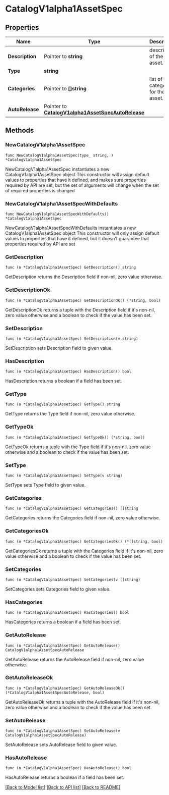 # CatalogV1alpha1AssetSpec

## Properties

Name | Type | Description | Notes
------------ | ------------- | ------------- | -------------
**Description** | Pointer to **string** | description of the asset. | [optional] 
**Type** | **string** |  | 
**Categories** | Pointer to **[]string** | list of categories for the asset. | [optional] 
**AutoRelease** | Pointer to [**CatalogV1alpha1AssetSpecAutoRelease**](CatalogV1alpha1AssetSpecAutoRelease.md) |  | [optional] 

## Methods

### NewCatalogV1alpha1AssetSpec

`func NewCatalogV1alpha1AssetSpec(type_ string, ) *CatalogV1alpha1AssetSpec`

NewCatalogV1alpha1AssetSpec instantiates a new CatalogV1alpha1AssetSpec object
This constructor will assign default values to properties that have it defined,
and makes sure properties required by API are set, but the set of arguments
will change when the set of required properties is changed

### NewCatalogV1alpha1AssetSpecWithDefaults

`func NewCatalogV1alpha1AssetSpecWithDefaults() *CatalogV1alpha1AssetSpec`

NewCatalogV1alpha1AssetSpecWithDefaults instantiates a new CatalogV1alpha1AssetSpec object
This constructor will only assign default values to properties that have it defined,
but it doesn't guarantee that properties required by API are set

### GetDescription

`func (o *CatalogV1alpha1AssetSpec) GetDescription() string`

GetDescription returns the Description field if non-nil, zero value otherwise.

### GetDescriptionOk

`func (o *CatalogV1alpha1AssetSpec) GetDescriptionOk() (*string, bool)`

GetDescriptionOk returns a tuple with the Description field if it's non-nil, zero value otherwise
and a boolean to check if the value has been set.

### SetDescription

`func (o *CatalogV1alpha1AssetSpec) SetDescription(v string)`

SetDescription sets Description field to given value.

### HasDescription

`func (o *CatalogV1alpha1AssetSpec) HasDescription() bool`

HasDescription returns a boolean if a field has been set.

### GetType

`func (o *CatalogV1alpha1AssetSpec) GetType() string`

GetType returns the Type field if non-nil, zero value otherwise.

### GetTypeOk

`func (o *CatalogV1alpha1AssetSpec) GetTypeOk() (*string, bool)`

GetTypeOk returns a tuple with the Type field if it's non-nil, zero value otherwise
and a boolean to check if the value has been set.

### SetType

`func (o *CatalogV1alpha1AssetSpec) SetType(v string)`

SetType sets Type field to given value.


### GetCategories

`func (o *CatalogV1alpha1AssetSpec) GetCategories() []string`

GetCategories returns the Categories field if non-nil, zero value otherwise.

### GetCategoriesOk

`func (o *CatalogV1alpha1AssetSpec) GetCategoriesOk() (*[]string, bool)`

GetCategoriesOk returns a tuple with the Categories field if it's non-nil, zero value otherwise
and a boolean to check if the value has been set.

### SetCategories

`func (o *CatalogV1alpha1AssetSpec) SetCategories(v []string)`

SetCategories sets Categories field to given value.

### HasCategories

`func (o *CatalogV1alpha1AssetSpec) HasCategories() bool`

HasCategories returns a boolean if a field has been set.

### GetAutoRelease

`func (o *CatalogV1alpha1AssetSpec) GetAutoRelease() CatalogV1alpha1AssetSpecAutoRelease`

GetAutoRelease returns the AutoRelease field if non-nil, zero value otherwise.

### GetAutoReleaseOk

`func (o *CatalogV1alpha1AssetSpec) GetAutoReleaseOk() (*CatalogV1alpha1AssetSpecAutoRelease, bool)`

GetAutoReleaseOk returns a tuple with the AutoRelease field if it's non-nil, zero value otherwise
and a boolean to check if the value has been set.

### SetAutoRelease

`func (o *CatalogV1alpha1AssetSpec) SetAutoRelease(v CatalogV1alpha1AssetSpecAutoRelease)`

SetAutoRelease sets AutoRelease field to given value.

### HasAutoRelease

`func (o *CatalogV1alpha1AssetSpec) HasAutoRelease() bool`

HasAutoRelease returns a boolean if a field has been set.


[[Back to Model list]](../README.md#documentation-for-models) [[Back to API list]](../README.md#documentation-for-api-endpoints) [[Back to README]](../README.md)


